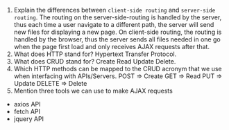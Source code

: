 1.  Explain the differences between `client-side routing` and `server-side routing`.
    The routing on the server-side-routing is handled by the server, thus each time a user navigate to a different path, the server will send new files for displaying a new page. On client-side routing, the routing is handled by the browser, thus the server sends all files needed in one go when the page first load and only receives AJAX requests after that.
2.  What does HTTP stand for?
    Hypertext Transfer Protocol.
3.  What does CRUD stand for?
    Create Read Update Delete.
4.  Which HTTP methods can be mapped to the CRUD acronym that we use when interfacing with APIs/Servers.
    POST => Create
    GET => Read
    PUT => Update
    DELETE => Delete
4.  Mention three tools we can use to make AJAX requests
  - axios API
  - fetch API
  - jquery API